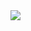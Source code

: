 <picture>
  <source
    srcset="https://github-readme-stats.vercel.app/api?username=vitordalbemcosta&show_icons=true&theme=dark&include_all_commits=true&count_private=true"
    media="(prefers-color-scheme: dark)"
  />
  <source
    srcset="https://github-readme-stats.vercel.app/api?username=vitordalbemcosta&show_icons=true&theme=dark&include_all_commits=true&count_private=true"
    media="(prefers-color-scheme: light), (prefers-color-scheme: no-preference)"
  />
  <img src="https://github-readme-stats.vercel.app/api?username=vitordalbemcosta&show_icons=true&theme=dark&include_all_commits=true&count_private=true"/>
</picture>
